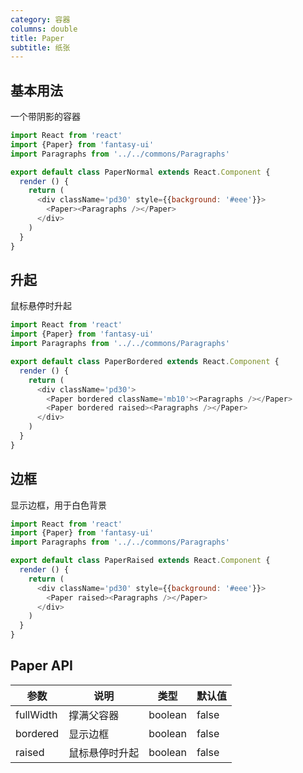 ```yaml
---
category: 容器
columns: double
title: Paper
subtitle: 纸张
---
```


## 基本用法

一个带阴影的容器

```js
import React from 'react'
import {Paper} from 'fantasy-ui'
import Paragraphs from '../../commons/Paragraphs'

export default class PaperNormal extends React.Component {
  render () {
    return (
      <div className='pd30' style={{background: '#eee'}}>
        <Paper><Paragraphs /></Paper>
      </div>
    )
  }
}
```

## 升起

鼠标悬停时升起

```js
import React from 'react'
import {Paper} from 'fantasy-ui'
import Paragraphs from '../../commons/Paragraphs'

export default class PaperBordered extends React.Component {
  render () {
    return (
      <div className='pd30'>
        <Paper bordered className='mb10'><Paragraphs /></Paper>
        <Paper bordered raised><Paragraphs /></Paper>
      </div>
    )
  }
}
```

## 边框

显示边框，用于白色背景

```js
import React from 'react'
import {Paper} from 'fantasy-ui'
import Paragraphs from '../../commons/Paragraphs'

export default class PaperRaised extends React.Component {
  render () {
    return (
      <div className='pd30' style={{background: '#eee'}}>
        <Paper raised><Paragraphs /></Paper>
      </div>
    )
  }
}
```

## Paper API

| 参数 | 说明 | 类型 | 默认值 |
|---|---|---|---|
| fullWidth | 撑满父容器 | boolean | false |
| bordered | 显示边框 | boolean | false |
| raised | 鼠标悬停时升起 | boolean | false |
